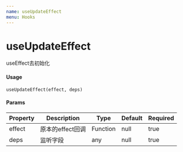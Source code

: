 ```yaml
---
name: useUpdateEffect
menu: Hooks
---
```


# useUpdateEffect

useEffect去初始化

#### Usage
<code>useUpdateEffect(effect, deps)</code>

#### Params
| Property | Description | Type | Default | Required |
| ---- | ---- | ---- | ---- | ---- |
| effect | 原本的effect回调 | Function | null | true |
| deps | 监听字段 | any | null | true |

